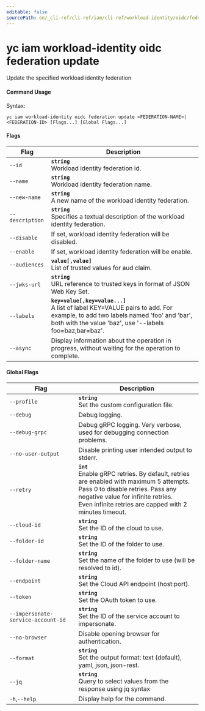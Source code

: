 ```yaml
---
editable: false
sourcePath: en/_cli-ref/cli-ref/iam/cli-ref/workload-identity/oidc/federation/update.md
---
```


# yc iam workload-identity oidc federation update

Update the specified workload identity federation

#### Command Usage

Syntax: 

`yc iam workload-identity oidc federation update <FEDERATION-NAME>|<FEDERATION-ID> [Flags...] [Global Flags...]`

#### Flags

| Flag | Description |
|----|----|
|`--id`|<b>`string`</b><br/>Workload identity federation id.|
|`--name`|<b>`string`</b><br/>Workload identity federation name.|
|`--new-name`|<b>`string`</b><br/>A new name of the workload identity federation.|
|`--description`|<b>`string`</b><br/>Specifies a textual description of the workload identity federation.|
|`--disable`|If set, workload identity federation will be disabled.|
|`--enable`|If set, workload identity federation will be enable.|
|`--audiences`|<b>`value[,value]`</b><br/>List of trusted values for aud claim.|
|`--jwks-url`|<b>`string`</b><br/>URL reference to trusted keys in format of JSON Web Key Set.|
|`--labels`|<b>`key=value[,key=value...]`</b><br/>A list of label KEY=VALUE pairs to add. For example, to add two labels named 'foo' and 'bar', both with the value 'baz', use '--labels foo=baz,bar=baz'.|
|`--async`|Display information about the operation in progress, without waiting for the operation to complete.|

#### Global Flags

| Flag | Description |
|----|----|
|`--profile`|<b>`string`</b><br/>Set the custom configuration file.|
|`--debug`|Debug logging.|
|`--debug-grpc`|Debug gRPC logging. Very verbose, used for debugging connection problems.|
|`--no-user-output`|Disable printing user intended output to stderr.|
|`--retry`|<b>`int`</b><br/>Enable gRPC retries. By default, retries are enabled with maximum 5 attempts.<br/>Pass 0 to disable retries. Pass any negative value for infinite retries.<br/>Even infinite retries are capped with 2 minutes timeout.|
|`--cloud-id`|<b>`string`</b><br/>Set the ID of the cloud to use.|
|`--folder-id`|<b>`string`</b><br/>Set the ID of the folder to use.|
|`--folder-name`|<b>`string`</b><br/>Set the name of the folder to use (will be resolved to id).|
|`--endpoint`|<b>`string`</b><br/>Set the Cloud API endpoint (host:port).|
|`--token`|<b>`string`</b><br/>Set the OAuth token to use.|
|`--impersonate-service-account-id`|<b>`string`</b><br/>Set the ID of the service account to impersonate.|
|`--no-browser`|Disable opening browser for authentication.|
|`--format`|<b>`string`</b><br/>Set the output format: text (default), yaml, json, json-rest.|
|`--jq`|<b>`string`</b><br/>Query to select values from the response using jq syntax|
|`-h`,`--help`|Display help for the command.|
